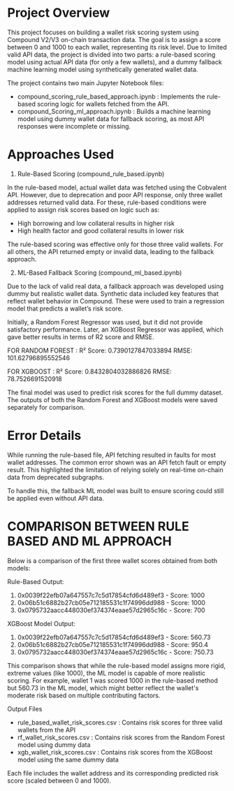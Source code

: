 # Project Overview

This project focuses on building a wallet risk scoring system using Compound V2/V3 on-chain transaction data. The goal is to assign a score between 0 and 1000 to each wallet, representing its risk level. Due to limited valid API data, the project is divided into two parts: a rule-based scoring model using actual API data (for only a few wallets), and a dummy fallback machine learning model using synthetically generated wallet data.

The project contains two main Jupyter Notebook files:
- compound_scoring_rule_based_approach.ipynb : Implements the rule-based scoring logic for wallets fetched from the API.
- compound_Scoring_ml_approach.ipynb : Builds a machine learning model using dummy wallet data for fallback scoring, as most API responses were incomplete or missing.

# Approaches Used

1) Rule-Based Scoring (compound_rule_based.ipynb)

In the rule-based model, actual wallet data was fetched using the Cobvalent API. However, due to deprecation and poor API response, only three wallet addresses returned valid data. For these, rule-based conditions were applied to assign risk scores based on logic such as:

- High borrowing and low collateral results in higher risk
- High health factor and good collateral results in lower risk

The rule-based scoring was effective only for those three valid wallets. For all others, the API returned empty or invalid data, leading to the fallback approach.

2) ML-Based Fallback Scoring (compound_ml_based.ipynb)

Due to the lack of valid real data, a fallback approach was developed using dummy but realistic wallet data. Synthetic data included key features that reflect wallet behavior in Compound. These were used to train a regression model that predicts a wallet’s risk score.

Initially, a Random Forest Regressor was used, but it did not provide satisfactory performance. Later, an XGBoost Regressor was applied, which gave better results in terms of R2 score and RMSE.

FOR RANDOM FOREST :
R² Score: 0.7390127847033894
RMSE: 101.62796895552546

FOR XGBOOST :
R² Score: 0.8432804032886826
RMSE: 78.7526691520918

The final model was used to predict risk scores for the full dummy dataset. The outputs of both the Random Forest and XGBoost models were saved separately for comparison.

# Error Details

While running the rule-based file, API fetching resulted in faults for most wallet addresses. The common error shown was an API fetch fault or empty result. This highlighted the limitation of relying solely on real-time on-chain data from deprecated subgraphs.

To handle this, the fallback ML model was built to ensure scoring could still be applied even without API data.

# COMPARISON BETWEEN RULE BASED AND ML APPROACH

Below is a comparison of the first three wallet scores obtained from both models:

Rule-Based Output:
1. 0x0039f22efb07a647557c7c5d17854cfd6d489ef3 - Score: 1000
2. 0x06b51c6882b27cb05e712185531c1f74996dd988 - Score: 1000
3. 0x0795732aacc448030ef374374eaae57d2965c16c - Score: 700

XGBoost Model Output:
1. 0x0039f22efb07a647557c7c5d17854cfd6d489ef3 - Score: 560.73
2. 0x06b51c6882b27cb05e712185531c1f74996dd988 - Score: 950.4
3. 0x0795732aacc448030ef374374eaae57d2965c16c - Score: 750.73

This comparison shows that while the rule-based model assigns more rigid, extreme values (like 1000), the ML model is capable of more realistic scoring. For example, wallet 1 was scored 1000 in the rule-based method but 560.73 in the ML model, which might better reflect the wallet's moderate risk based on multiple contributing factors.

Output Files

- rule_based_wallet_risk_scores.csv : Contains risk scores for three valid wallets from the API
- rf_wallet_risk_scores.csv : Contains risk scores from the Random Forest model using dummy data
- xgb_wallet_risk_scores.csv : Contains risk scores from the XGBoost model using the same dummy data

Each file includes the wallet address and its corresponding predicted risk score (scaled between 0 and 1000).
